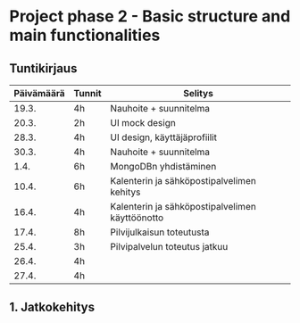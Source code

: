 # Project phase 2 - Basic structure and main functionalities

## Tuntikirjaus

| Päivämäärä | Tunnit | Selitys |
|-------------|--------|---------|
| 19.3.       | 4h     | Nauhoite + suunnitelma |
| 20.3.       | 2h     | UI mock design |
| 28.3.       | 4h     | UI design, käyttäjäprofiilit |
| 30.3.       | 4h     | Nauhoite + suunnitelma |
| 1.4.        | 6h     | MongoDBn yhdistäminen |
| 10.4.       | 6h     | Kalenterin ja sähköpostipalvelimen kehitys |
| 16.4.       | 4h     | Kalenterin ja sähköpostipalvelimen käyttöönotto |
| 17.4.       | 8h     | Pilvijulkaisun toteutusta |
| 25.4.       | 3h     | Pilvipalvelun toteutus jatkuu  |
| 26.4.       | 4h     |  |
| 27.4.       | 4h     |  |



## 1. Jatkokehitys



